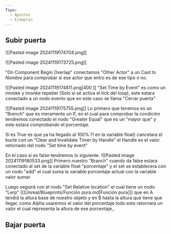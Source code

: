 ```yaml
---
Tipo:
  - Apuntes
  - Ejemplos
---
```

## Subir puerta
![[Pasted image 20241119174704.png]]

![[Pasted image 20241119173725.png]]


"On Component Begin Overlap" conectamos "Other Actor" a un Cast to *Nombre* para comprobar si ese actor que entro es de ese tipo o no.

![[Pasted image 20241119174811.png|400 ]]
"Set Time by Event" es como un imvoke y imonke repetier (Solo si se activa el tick del loop), este estara conectado a un nodo evento que en este caso se llama "Cerrar puerta"

![[Pasted image 20241119175755.png]]
Lo primero que tenemos es un "Brench" que es meramente un If, en el cual para comprobar la condición tendremos conectado el nodo "Greater Equal" que es un "mayor que" y este estara comprobando el porcentaje.

Si es True es que ya ha llegado al 100% (1 en la variable float) cancelara el bucle con un "Clear and Invalidate Timer by Handle" el Handle es el valor retornado del nodo "Set time by event"

En el caso si es false tendremos lo siguiente.
![[Pasted image 20241119180533.png]]
Primero nuestro "Branch" cuando da false estara conectado al set de la variable float "porcentaje" y el set se establecera con un nodo "add" el cual suma la variable porcentaje actual con la variable valor sumar.

Luego seguirá con el nodo "Set Relative location" el cual tiene un nodo "Lerp" ([[Unreal/Blueprints/Función pura.md|Función pura]]) que en A tendrá la altura base de nuestro objeto y en B hasta la altura que tiene que llegar, como Alpha usaremos el valor del porcentaje todo esto retornara un valor el cual representa la altura de ese porcentaje,.

## Bajar puerta

